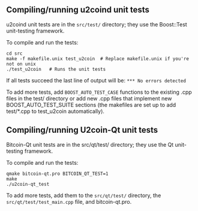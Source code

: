 Compiling/running u2coind unit tests
------------------------------------

u2coind unit tests are in the `src/test/` directory; they
use the Boost::Test unit-testing framework.

To compile and run the tests:

	cd src
	make -f makefile.unix test_u2coin  # Replace makefile.unix if you're not on unix
	./test_u2coin   # Runs the unit tests

If all tests succeed the last line of output will be:
`*** No errors detected`

To add more tests, add `BOOST_AUTO_TEST_CASE` functions to the existing
.cpp files in the test/ directory or add new .cpp files that
implement new BOOST_AUTO_TEST_SUITE sections (the makefiles are
set up to add test/*.cpp to test_u2coin automatically).


Compiling/running U2coin-Qt unit tests
---------------------------------------

Bitcoin-Qt unit tests are in the src/qt/test/ directory; they
use the Qt unit-testing framework.

To compile and run the tests:

	qmake bitcoin-qt.pro BITCOIN_QT_TEST=1
	make
	./u2coin-qt_test

To add more tests, add them to the `src/qt/test/` directory,
the `src/qt/test/test_main.cpp` file, and bitcoin-qt.pro.
